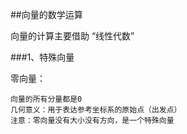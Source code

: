 ##向量的数学运算

向量的计算主要借助 “线性代数”

###1、特殊向量

零向量：
    
    向量的所有分量都是0
    几何意义：用于表达参考坐标系的原始点（出发点）
    注意：零向量没有大小没有方向，是一个特殊向量


